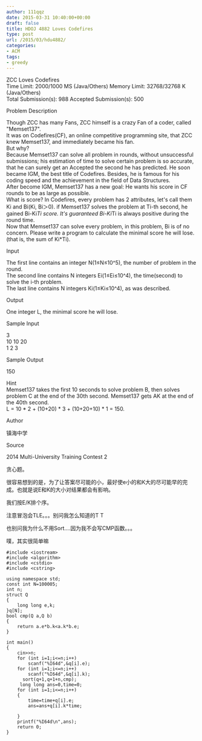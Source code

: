 ```yaml
---
author: 111qqz
date: 2015-03-31 10:40:00+00:00
draft: false
title: HDOJ 4882 Loves Codefires
type: post
url: /2015/03/hdu4882/
categories:
- ACM
tags:
- greedy
---
```


ZCC Loves Codefires  
Time Limit: 2000/1000 MS (Java/Others)    Memory Limit: 32768/32768 K (Java/Others)  
Total Submission(s): 988    Accepted Submission(s): 500







Problem Description




  Though ZCC has many Fans, ZCC himself is a crazy Fan of a coder, called "Memset137".  
  It was on Codefires(CF), an online competitive programming site, that ZCC knew Memset137, and immediately became his fan.  
  But why?  
  Because Memset137 can solve all problem in rounds, without unsuccessful submissions; his estimation of time to solve  certain problem is so accurate, that he can surely get an Accepted the second he has predicted. He soon became IGM, the  best title of Codefires. Besides, he is famous for his coding speed and the achievement in the field of Data Structures.  
  After become IGM, Memset137 has a new goal: He wants his score in CF rounds to be as large as possible.  
  What is score? In Codefires, every problem has 2 attributes, let's call them Ki and Bi(Ki, Bi＞0). if Memset137 solves the  problem at Ti-th second, he gained Bi-Ki*Ti score. It's guaranteed Bi-Ki*Ti is always positive during the round time.  
  Now that Memset137 can solve every problem, in this problem, Bi is of no concern. Please write a program to calculate the  minimal score he will lose.(that is, the sum of Ki*Ti).




  





  
Input




  The first line contains an integer N(1≤N≤10^5), the number of problem in the round.  
  The second line contains N integers Ei(1≤Ei≤10^4), the time(second) to solve the i-th problem.  
  The last line contains N integers Ki(1≤Ki≤10^4), as was described.







  
Output




  One integer L, the minimal score he will lose.







  
Sample Input




3  
10 10 20  
1 2 3




  





  
Sample Output




150




Hint  
Memset137 takes the first 10 seconds to solve problem B, then solves problem C at the end of the 30th second. Memset137 gets AK at the end of the 40th second.  
L = 10 * 2 + (10+20) * 3 + (10+20+10) * 1 = 150.   





  





  
Author




镇海中学







  
Source




2014 Multi-University Training Contest 2  










贪心题。




很容易想到的是，为了让答案尽可能的小，最好使e小的和K大的尽可能早的完成。也就是说E和K的大小对结果都会有影响。




我们按E/K排个序。




注意冒泡会TLE。。。别问我怎么知道的T T




也别问我为什么不用Sort....因为我不会写CMP函数。。。




噗，其实很简单嘛


 

    
    #include <iostream>
    #include <algorithm>
    #include <cstdio>
    #include <cstring>
    
    using namespace std;
    const int N=100005;
    int n;
    struct Q
    {
        long long e,k;
    }q[N];
    bool cmp(Q a,Q b)
    {
        return a.e*b.k<a.k*b.e;
    }
    
    int main()
    {
        cin>>n;
        for (int i=1;i<=n;i++)
            scanf("%I64d",&q[i].e);
        for (int i=1;i<=n;i++)
            scanf("%I64d",&q[i].k);
          sort(q+1,q+1+n,cmp);
         long long ans=0,time=0;
        for (int i=1;i<=n;i++)
        {
            time=time+q[i].e;
            ans=ans+q[i].k*time;
    
        }
        printf("%I64d\n",ans);
        return 0;
    }




